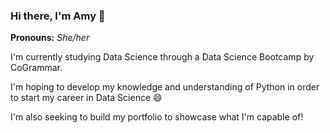 ### Hi there, I'm Amy 👋

**Pronouns:**
_She/her_

I'm currently studying Data Science through a Data Science Bootcamp by CoGrammar.

I'm hoping to develop my knowledge and understanding of Python in order to start my career in Data Science 😄

I'm also seeking to build my portfolio to showcase what I'm capable of!

<!--
**noo-dle/noo-dle** is a ✨ _special_ ✨ repository because its `README.md` (this file) appears on your GitHub profile.

Here are some ideas to get you started:

- 🔭 I’m currently working on ...
- 🌱 I’m currently learning ...
- 👯 I’m looking to collaborate on ...
- 🤔 I’m looking for help with ...
- 💬 Ask me about ...
- 📫 How to reach me: ...
- 😄 Pronouns: ...
- ⚡ Fun fact: ...
-->
